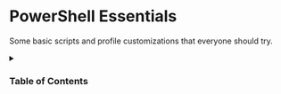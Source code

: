 # PowerShell Essentials

Some basic scripts and profile customizations that everyone should try.


<details>
<summary display="inline"><h3>Table of Contents</h3></summary>
	- New to PowerShell? Start Here
		- PowerShell Profile
	- Customizing PowerShell
		- Profile Customizations
		- Profile Functions
</details>


